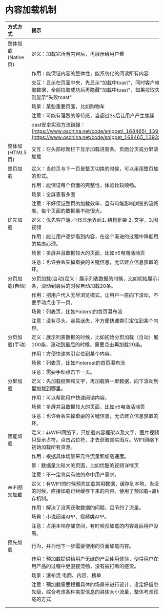 # 内容加载机制

| 方式方式 | 提示 |  |
| :--- | :--- | :--- |
| 整体加载\(Native页\) | 定义：加载完所有内容后，再展示给用户看 |  |
|  | 作用：能保证内容的整体性，能系统化的阅读所有内容 |  |
|  | 交互：显示在页面中央，先显示"加载中toast"，同时客户端拉取数据，全部拉取成功后再隐藏"加载中toast"，如果拉取失败则显示"失败toast" |  |
|  | 场景：某些重要页面，比如购物车 |  |
|  | 注意：可能有强烈的等待感，当超过3s后让用户产生焦躁 |  |
|  | oast安卓实现方法链接：[https://www.oschina.net/code/snippet\_168465\_13935](https://www.oschina.net/code/snippet_168465_13935) |  |
| 整体加\(HTML5页\) | 交互：在头部标题栏下显示加载进度条。页面分页或分屏滚动加载 |  |
| 整页加载 | 定义：当前页与下一页是整页切换的时候，可以采用整页加载的形式。 |  |
|  | 作用：能保证每个页面的完整性，体验比较顺畅。 |  |
|  | 场景：全屏查看多图 |  |
|  | 注意：不好保证整页的加载效率，且有可能影响浏览的流畅度。每个页面的数据量不能很大。 |  |
| 优先加载 | 定义：优先客户端／H5显示界面1. 结构框架 2. 文字，3.图 4. 视频 |  |
|  | 作用：能让用户逐步看到内容，在这个渐进的过程中降低用户的焦虑心理。 |  |
|  | 场景：多屏并且数据较大的页面，比如h5电商活动页 |  |
|  | 注意：也许会丢失掉重要的关键信息，无法建立信息获取的闭环。 |  |
| 分页加载\(自动\) | 分页加载\(自动\)定义：展示列表数据的时候，比如初始展示20条，滚动到最后的时候自动加载20条。 |  |
|  | 作用：把用户代入无尽浏览模式，让用户一直向下滚动，不需要手动点击下一页。 |  |
|  | 场景：列表页，比如Pinterst的首页瀑布流 |  |
|  | 注意：没有尽头，容易迷失，不方便快速索引定位到某个内容。 |  |
| 分页加载\(手动\) | 定义：展示列表数据的时候，比如初始分页加载（自动）展示100条，滚动到最后的时候，需要点击再加载20条。 |  |
|  | 作用：方便快速索引定位到某个内容。 |  |
|  | 场景：列表页，比如Pinterest的首页瀑布流 |  |
|  | 注意：需要手动点击下一页。 |  |
| 分屏加载 | 定义：先加载框架和文字，再加载第一屏数据，向下滚动到哪里加载到哪里。 |  |
|  | 作用：可以帮助用户快速阅读内容。 |  |
|  | 场景：多屏并且数据较大的页面，比如h5电商活动页 |  |
|  | 注意：也许会丢失掉重要的关键信息，无法建立信息获取的闭环。 |  |
| 智能加载 | 定义：非WIFI网络下，只加载内容框架以及文字，图片视频等只显示占符。点击占位符，才去获取真实图片。WIFI网络下，初始加载所有资源。 |  |
|  | 作用：根据具体场景来元件流量和加载速度。 |  |
|  | 景：数据量比较大的页面，比如优酷的视频详情页 |  |
|  | 注意：不一定真实有效的命中用户需求。 |  |
| WIFI预先加载 | 定义：有WIFI的时候预先加载常用数据，缓存到本地，当没网的时候，直接加载已经缓存下来的内容。使用了预加载+离线缓存机制。 |  |
|  | 作用：解决了没网获取数据的问题，且节约了流量。 |  |
|  | 场景：小说阅读APP、视频类APP。 |  |
|  | 注意：占用本地存储空间，有时候预加载的内容最后用户没看。 |  |
| 预先加载 | 行为，并为他下一步需要使用的页面加载内容。 |  |
|  | 作用：预加载提供给用户无缝的产品使用体验，使得用户在使用产品的过程中更直接流畅，没有被打断的感觉。 |  |
|  | 场景：瀑布流 电商、内容、榜单 |  |
|  | 注意：预加载需要根据具体的场景来进行设计，设定好信息优先级，综合考虑各种类型信息的具体大小流量，整体考虑预加载的方式 |  |
|  |  |  |
|  |  |  |



